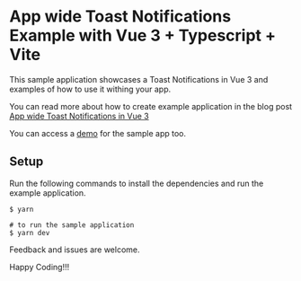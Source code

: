 # App wide Toast Notifications Example with Vue 3 + Typescript + Vite

This sample application showcases a Toast Notifications in Vue 3 and examples of how to use it withing your app.

You can read more about how to create example application in the blog post [App wide Toast Notifications in Vue 3](https://dev.to/zafaralam/app-wide-toast-notifications-in-vue-3-2fp9)

You can access a [demo](https://jolly-ritchie-3aac9d.netlify.app/) for the sample app too.
## Setup

Run the following commands to install the dependencies and run the example application.

```shell
$ yarn

# to run the sample application
$ yarn dev
```

Feedback and issues are welcome.

Happy Coding!!!

